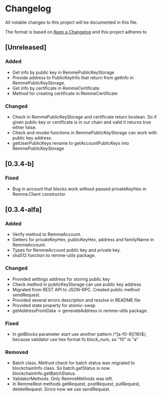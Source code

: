 # Changelog
All notable changes to this project will be documented in this file.

The format is based on [Keep a Changelog](http://keepachangelog.com/en/1.0.0/)
and this project adheres to

## [Unreleased]
### Added
- Get info by public key in RemmePublicKeyStorage
- Provide address to PublicKeyInfo that return from getInfo in RemmePublicKeyStorage.
- Get info by certificate in RemmeCertificate
- Method for creating certificate in RemmeCertificate

### Changed
- Check in RemmePublicKeyStorage and certificate return boolean. So if given public key or certificate is in our chain and valid it returns true either false.
- Check and revoke functions in RemmePublicKeyStorage can work with public key address.
- getUserPublicKeys rename to getAccountPublicKeys into RemmePublicKeyStorage

## [0.3.4-b]
### Fixed
- Bug in account that blocks work without passed privateKeyHex in Remme.Client constructor

## [0.3.4-alfa]
### Added
- Verify method to RemmeAccount.
- Getters for privateKeyHex, publicKeyHex, address and familyName in RemmeAccount.
- Types for RemmeAccount public key and private key.
- sha512 function to remme-utils package.

### Changed
- Provided settings address for storing public key
- Check method in publicKeyStorage can use public key address
- Migrated from REST API to JSON-RPC. Created public method sendRequest.
- Provided several errors description and resolve in README file
- Provided state property for atomic-swap
- getAddressFromData -> generateAddress in remme-utils package.

### Fixed
- In getBlocks parameter start use another pattern /^\[a-f0-9]{16}$/, because validator use hex format fo block_num, so "10" is "a"

### Removed
- Batch class. Method check for batch status was migrated to blockchainInfo class. So batch.getStatus is now blockchainInfo.getBatchStatus.
- ValidatorMethods. Only RemmeMethods was left.
- In RemmeRest methods getRequest, postRequest, putRequest, deleteRequest. Since now we use sendRequest.